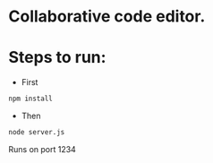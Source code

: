 # Collaborative code editor.

# Steps to run:
- First
```bash
npm install
```
- Then
```bash
node server.js
```

Runs on port 1234
